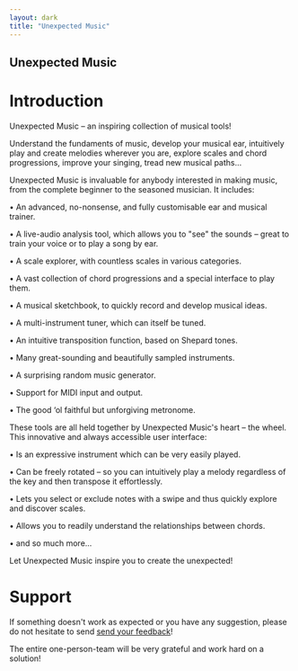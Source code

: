 ```yaml
---
layout: dark
title: "Unexpected Music"
---
```


## Unexpected Music

# Introduction

Unexpected Music – an inspiring collection of musical tools!

Understand the fundaments of music, develop your musical ear, intuitively play and create melodies wherever you are, explore scales and chord progressions, improve your singing, tread new musical paths...

Unexpected Music is invaluable for anybody interested in making music, from the complete beginner to the seasoned musician. It includes:


• An advanced, no-nonsense, and fully customisable ear and musical trainer.

• A live-audio analysis tool, which allows you to "see" the sounds – great to train your voice or to play a song by ear.

• A scale explorer, with countless scales in various categories.

• A vast collection of chord progressions and a special interface to play them.

• A musical sketchbook, to quickly record and develop musical ideas.

• A multi-instrument tuner, which can itself be tuned.

• An intuitive transposition function, based on Shepard tones.

• Many great-sounding and beautifully sampled instruments.

• A surprising random music generator.

• Support for MIDI input and output.

• The good ‘ol faithful but unforgiving metronome.


These tools are all held together by Unexpected Music's heart – the wheel. This innovative and always accessible user interface:


• Is an expressive instrument which can be very easily played.

• Can be freely rotated – so you can intuitively play a melody regardless of the key and then transpose it effortlessly.

• Lets you select or exclude notes with a swipe and thus quickly explore and discover scales.

• Allows you to readily understand the relationships between chords.

• and so much more...


Let Unexpected Music inspire you to create the unexpected!


# Support

If something doesn't work as expected or you have any suggestion, please do not hesitate to send [<u>send your feedback</u>](mailto:support@unexpectedinventions.com)!

The entire one-person-team will be very grateful and work hard on a solution!

